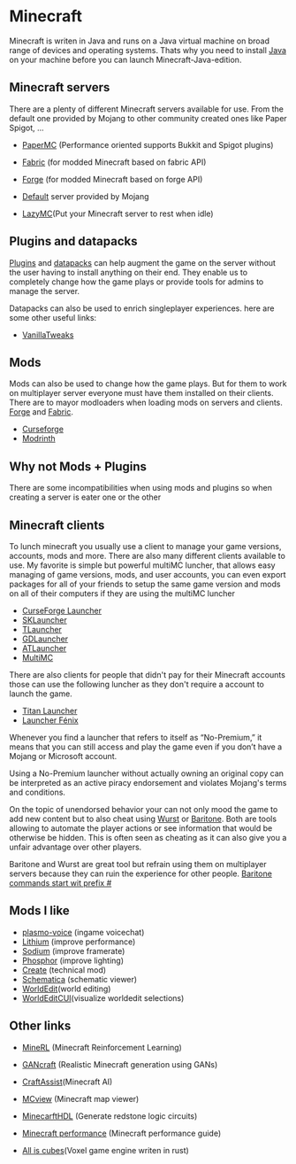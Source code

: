 # Minecraft

Minecraft is writen in Java and runs on a Java virtual machine on broad range of devices and operating systems. Thats why you need to install [Java](https://www.java.com/download/ie_manual.jsp) on your machine before you can launch Minecraft-Java-edition.

## Minecraft servers

There are a plenty of different Minecraft servers available for use. 
From the default one provided by Mojang to other community created ones like Paper Spigot, ...

- [PaperMC](https://papermc.io/) (Performance oriented supports Bukkit and Spigot plugins)
- [Fabric](https://fabricmc.net/use/server/) (for modded Minecraft based on fabric API)
- [Forge](https://files.minecraftforge.net/net/minecraftforge/forge/) (for modded Minecraft based on forge API)
- [Default](https://www.minecraft.net/en-us/download/server) server provided by Mojang

- [LazyMC](https://github.com/timvisee/lazymc)(Put your Minecraft server to rest when idle)

## Plugins and datapacks

[Plugins](https://www.curseforge.com/minecraft/bukkit-plugins) and [datapacks](https://www.planetminecraft.com/data-packs/) can help augment the game on the server without the user having to install anything on their end. They enable us to completely change how the game plays or provide tools for admins to manage the server.

Datapacks can also be used to enrich singleplayer experiences.
here are some other useful links:
- [VanillaTweaks](https://vanillatweaks.net/picker/datapacks/)

## Mods

Mods can also be used to change how the game plays. But for them to work on multiplayer server everyone must have them installed on their clients. There are to mayor modloaders when loading mods on servers and clients. [Forge](https://files.minecraftforge.net/net/minecraftforge/forge/) and [Fabric](https://fabricmc.net/).

- [Curseforge](https://www.curseforge.com/minecraft/mc-mods)
- [Modrinth](https://modrinth.com/mods)

## Why not Mods + Plugins

There are some incompatibilities when using mods and plugins so when creating a server is eater one or the other

## Minecraft clients

To lunch minecraft you usually use a client to manage your game versions, accounts, mods and more. There are also many different clients available to use. My favorite is simple but powerful multiMC luncher, that allows easy managing of game versions, mods, and user accounts, you can even export packages for all of your friends to setup the same game version and mods on all of their computers if they are using the multiMC luncher

- [CurseForge Launcher](https://curseforge.overwolf.com/)
- [SKLauncher](https://skmedix.pl/)
- [TLauncher](https://tlauncher.org/en/)
- [GDLauncher](https://gdlauncher.com/)
- [ATLauncher](https://atlauncher.com/downloads)
- [MultiMC](https://multimc.org/)

There are also clients for people that didn't pay for their Minecraft accounts those can use the following luncher as they don't require a account to launch the game.

- [Titan Launcher](https://titan.mythicmc.org/)
- [Launcher Fénix](https://launcherfenix.com.ar/wope/)

Whenever you find a launcher that refers to itself as “No-Premium,” it means that you can still access and play the game even if you don’t have a Mojang or Microsoft account. 

Using a No-Premium launcher without actually owning an original copy can be interpreted as an active piracy endorsement and violates Mojang's terms and conditions. 

On the topic of unendorsed behavior your can not only mood the game to add new content but to also cheat using [Wurst](https://www.wurstclient.net/) or [Baritone](https://github.com/cabaletta/baritone). Both are tools allowing to automate the player actions or see information that would be otherwise be hidden. This is often seen as cheating as it can also give you a unfair advantage over other players.

Baritone and Wurst are great tool but refrain using them on multiplayer servers because they can ruin the experience for other people.
[Baritone commands start wit prefix #](https://github.com/cabaletta/baritone/blob/master/USAGE.md)


## Mods I like
- [plasmo-voice](https://github.com/plasmoapp/plasmo-voice) (ingame voicechat)
- [Lithium](https://github.com/CaffeineMC/lithium-fabric) (improve performance)
- [Sodium](https://github.com/CaffeineMC/sodium-fabric) (improve framerate)
- [Phosphor](https://github.com/CaffeineMC/phosphor-fabric) (improve lighting)
- [Create](https://github.com/Creators-of-Create/Create) (technical mod)
- [Schematica](https://beta.curseforge.com/minecraft/mc-mods/schematica) (schematic viewer)
- [WorldEdit](https://github.com/EngineHub/WorldEdit)(world editing)
- [WorldEditCUI](https://github.com/EngineHub/WorldEditCUI)(visualize worldedit selections)
## Other links 


- [MineRL](https://minerl.io/) (Minecraft Reinforcement Learning)
- [GANcraft](https://nvlabs.github.io/GANcraft/) (Realistic Minecraft generation using GANs)
- [CraftAssist](https://github.com/facebookresearch/craftassist)(Minecraft AI)
- [MCview](https://github.com/kbinani/mcview) (Minecraft map viewer)
- [MinecarftHDL](https://github.com/itsFrank/MinecraftHDL) (Generate redstone logic circuits)
- [Minecraft performance](http://optifog.blogspot.com/2011/08/understanding-minecraft-performance.html) (Minecraft performance guide)

- [All is cubes](https://github.com/kpreid/all-is-cubes)(Voxel game engine writen in rust)